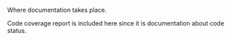 Where documentation takes place.

Code coverage report is included here since it is documentation about code status.
